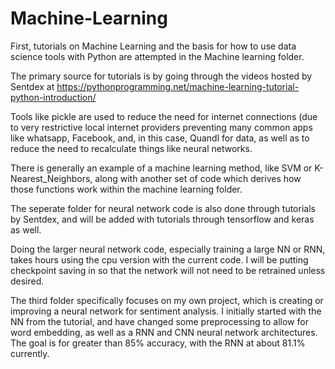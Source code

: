 # Machine-Learning
First, tutorials on Machine Learning and the basis for how to use data science tools with Python are attempted in the Machine learning folder.

The primary source for tutorials is by going through the videos hosted by Sentdex at https://pythonprogramming.net/machine-learning-tutorial-python-introduction/

Tools like pickle are used to reduce the need for internet connections (due to very restrictive local internet providers preventing many common apps like whatsapp, Facebook, and, in this case, Quandl for data, as well as to reduce the need to recalculate things like neural networks.

There is generally an example of a machine learning method, like SVM or K-Nearest_Neighbors, along with another set of code which derives how those functions work within the machine learning folder.


The seperate folder for neural network code is also done through tutorials by Sentdex, and will be added with tutorials through tensorflow and keras as well.

Doing the larger neural network code, especially training a large NN or RNN, takes hours using the cpu version with the current code. I will be putting checkpoint saving in so that the network will not need to be retrained unless desired.


The third folder specifically focuses on my own project, which is creating or improving a neural network for sentiment analysis. I initially started with the NN from the tutorial, and have changed some preprocessing to allow for word embedding, as well as a RNN and CNN neural network architectures. The goal is for greater than 85% accuracy, with the RNN at about 81.1% currently.
